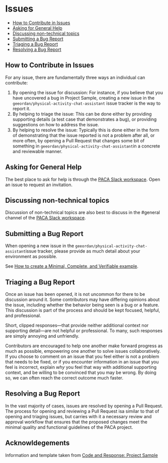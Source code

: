 # Issues

* [How to Contribute in Issues](#how-to-contribute-in-issues)
* [Asking for General Help](#asking-for-general-help)
* [Discussing non-technical topics](#discussing-non-technical-topics)
* [Submitting a Bug Report](#submitting-a-bug-report)
* [Triaging a Bug Report](#triaging-a-bug-report)
* [Resolving a Bug Report](#resolving-a-bug-report)

## How to Contribute in Issues

For any issue, there are fundamentally three ways an individual can
contribute:

1. By opening the issue for discussion: For instance, if you believe that you
   have uncovered a bug in Project Sample, creating a new issue in the `geeordan/physical-activity-chat-assistant`
   issue tracker is the way to report it.
2. By helping to triage the issue: This can be done either by providing
   supporting details (a test case that demonstrates a bug), or providing
   suggestions on how to address the issue.
3. By helping to resolve the issue: Typically this is done either in the form
   of demonstrating that the issue reported is not a problem after all, or more
   often, by opening a Pull Request that changes some bit of something in
   `geeordan/physical-activity-chat-assistant`in a concrete and reviewable manner.

## Asking for General Help

The best place to ask for help is through the [PACA Slack workspace](https://join.slack.com/t/paca-bot/shared_invite/zt-fsbbcg84-j4M3ijxcB8A4PmOFZ6zAoQ). Open an issue to request an invitation.

## Discussing non-technical topics

Discussion of non-technical topics are also best to discuss in the #general channel 
of the [PACA Slack workspace](https://join.slack.com/t/paca-bot/shared_invite/zt-fsbbcg84-j4M3ijxcB8A4PmOFZ6zAoQ).

## Submitting a Bug Report

When opening a new issue in the `geeordan/physical-activity-chat-assistant`issue tracker, please provide as much
detail about your environment as possible.

See [How to create a Minimal, Complete, and Verifiable example](https://stackoverflow.com/help/mcve).

## Triaging a Bug Report

Once an issue has been opened, it is not uncommon for there to be discussion
around it. Some contributors may have differing opinions about the issue,
including whether the behavior being seen is a bug or a feature. This discussion
is part of the process and should be kept focused, helpful, and professional.

Short, clipped responses—that provide neither additional context nor supporting
detail—are not helpful or professional. To many, such responses are simply
annoying and unfriendly.

Contributors are encouraged to help one another make forward progress as much
as possible, empowering one another to solve issues collaboratively. If you
choose to comment on an issue that you feel either is not a problem that needs
to be fixed, or if you encounter information in an issue that you feel is
incorrect, explain *why* you feel that way with additional supporting context,
and be willing to be convinced that you may be wrong. By doing so, we can often
reach the correct outcome much faster.

## Resolving a Bug Report

In the vast majority of cases, issues are resolved by opening a Pull Request.
The process for opening and reviewing a Pull Request isa similar to that of
opening and triaging issues, but carries with it a necessary review and approval
workflow that ensures that the proposed changes meet the minimal quality and
functional guidelines of the PACA project.

[PACA Slack workspace]: (https://join.slack.com/t/paca-bot/shared_invite/zt-fsbbcg84-j4M3ijxcB8A4PmOFZ6zAoQ)

## Acknowldegements
Information and template taken from [Code and Response: Project Sample](https://github.com/Code-and-Response/Project-Sample/blob/master/contributing/ISSUES.md)
